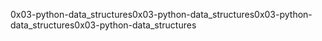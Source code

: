 0x03-python-data_structures0x03-python-data_structures0x03-python-data_structures0x03-python-data_structures
